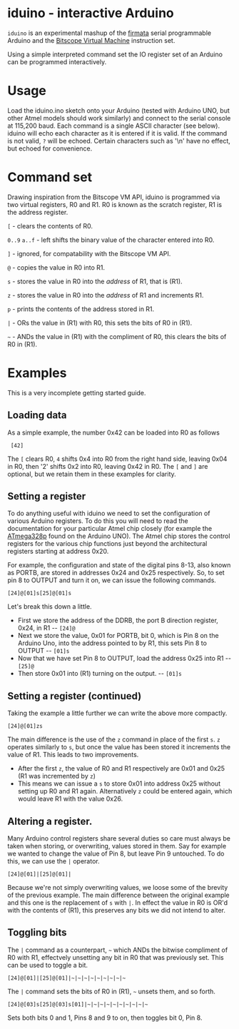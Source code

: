 # iduino - interactive Arduino


`iduino` is an experimental mashup of the [firmata](http://firmata.org/wiki/Main_Page) serial programmable Arduino and the [Bitscope Virtual Machine](http://bitscope.com/design/manual/?p=2) instruction set.

Using a simple interpreted command set the IO register set of an Arduino can be programmed interactively.

# Usage

Load the iduino.ino sketch onto your Arduino (tested with Arduino UNO, but other Atmel models should work similarly) and connect to the serial console at 115,200 baud. Each command is a single ASCII character (see below). iduino will echo each character as it is entered if it is valid. If the command is not valid, `?` will be echoed. Certain characters such as '\n' have no effect, but echoed for convenience.

# Command set

Drawing inspiration from the Bitscope VM API, iduino is programmed via two virtual registers, R0 and R1. R0 is known as the scratch register, R1 is the address register.

`[` - clears the contents of R0.

`0..9` `a..f` - left shifts the binary value of the character entered into R0.

`]` - ignored, for compatability with the Bitscope VM API.

`@` - copies the value in R0 into R1.

`s` - stores the value in R0 into the _address_ of R1, that is (R1).

`z` - stores the value in R0 into the _address_ of R1 and increments R1.

`p` - prints the contents of the address stored in R1.

`|` - ORs the value in (R1) with R0, this sets the bits of R0 in (R1).

`~` - ANDs the value in (R1) with the compliment of R0, this clears the bits of R0 in (R1).

# Examples

This is a very incomplete getting started guide.

## Loading data

As a simple example, the number 0x42 can be loaded into R0 as follows

     [42]

The `[` clears R0, `4` shifts 0x4 into R0 from the right hand side, leaving 0x04 in R0, then '2' shifts 0x2 into R0, leaving 0x42 in R0. The `[` and `]` are optional, but we retain them in these examples for clarity.

## Setting a register

To do anything useful with iduino we need to set the configuration of various Arduino registers. To do this you will need to read the documentation for your particular Atmel chip closely (for example the [ATmega328p](http://www.atmel.com/Images/Atmel-8271-8-bit-AVR-Microcontroller-ATmega48A-48PA-88A-88PA-168A-168PA-328-328P_datasheet.pdf) found on the Arduino UNO). The Atmel chip stores the control registers for the various chip functions just beyond the architectural registers starting at address 0x20.

For example, the configuration and state of the digital pins 8-13, also known as PORTB, are stored in addresses 0x24 and 0x25 respectively. So, to set pin 8 to OUTPUT and turn it on, we can issue the following commands.

	[24]@[01]s[25]@[01]s

Let's break this down a little. 

* First we store the address of the DDRB, the port B direction register, 0x24, in R1 -- `[24]@`
* Next we store the value, 0x01 for PORTB, bit 0, which is Pin 8 on the Arduino Uno, into the address pointed to by R1, this sets Pin 8 to OUTPUT  -- `[01]s`
* Now that we have set Pin 8 to OUTPUT, load the address 0x25 into R1 -- `[25]@`
* Then store 0x01 into (R1) turning on the output. -- `[01]s`

## Setting a register (continued)

Taking the example a little further we can write the above more compactly.

	[24]@[01]zs

The main difference is the use of the `z` command in place of the first `s`. `z` operates similarly to `s`, but once the value has been stored it increments the value of R1. This leads to two improvements. 

* After the first `z`, the value of R0 and R1 respectively are 0x01 and 0x25 (R1 was incremented by `z`)
* This means we can issue a `s` to store 0x01 into address 0x25 without setting up R0 and R1 again. Alternatively `z` could be entered again, which would leave R1 with the value 0x26.

## Altering a register.

Many Arduino control registers share several duties so care must always be taken when storing, or overwriting, values stored in them. Say for example we wanted to change the value of Pin 8, but leave Pin 9 untouched. To do this, we can use the `|` operator.

	[24]@[01]|[25]@[01]|

Because we're not simply overwriting values, we loose some of the brevity of the previous example. The main difference between the original example and this one is the replacement of `s` with `|`. In effect the value in R0 is OR'd with the contents of (R1), this preserves any bits we did not intend to alter. 

## Toggling bits

The `|` command as a counterpart, `~` which ANDs the bitwise compliment of R0 with R1, effectvely unsetting any bit in R0 that was previously set. This can be used to toggle a bit.

	[24]@[01]|[25]@[01]|~|~|~|~|~|~|~|~|~

The `|` command sets the bits of R0 in (R1), `~` unsets them, and so forth.

	[24]@[03]s[25]@[03]s[01]|~|~|~|~|~|~|~|~|~|~

Sets both bits 0 and 1, Pins 8 and 9 to on, then toggles bit 0, Pin 8.
